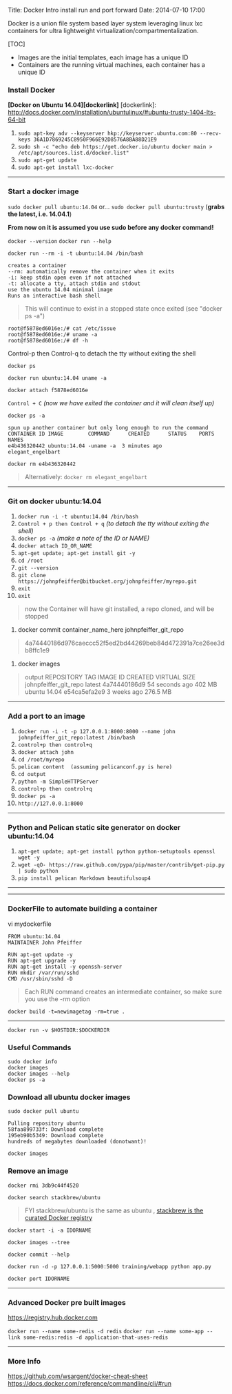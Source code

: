 Title: Docker Intro install run and port forward
Date: 2014-07-10 17:00

Docker is a union file system based layer system leveraging linux lxc containers for ultra lightweight virtualization/compartmentalization.

[TOC]

- Images are the initial templates, each image has a unique ID
- Containers are the running virtual machines, each container has a unique ID

### Install Docker
**[Docker on Ubuntu 14.04][dockerlink]**
[dockerlink]: http://docs.docker.com/installation/ubuntulinux/#ubuntu-trusty-1404-lts-64-bit

1. `sudo apt-key adv --keyserver hkp://keyserver.ubuntu.com:80 --recv-keys 36A1D7869245C8950F966E92D8576A8BA88D21E9`
1. `sudo sh -c "echo deb https://get.docker.io/ubuntu docker main > /etc/apt/sources.list.d/docker.list"`
1. `sudo apt-get update`
1. `sudo apt-get install lxc-docker`

- - -
### Start a docker image
`sudo docker pull ubuntu:14.04` or... `sudo docker pull ubuntu:trusty` (**grabs the latest, i.e. 14.04.1**)


**From now on it is assumed you use sudo before any docker command!**

`docker --version`
`docker run --help`

`docker run --rm -i -t ubuntu:14.04 /bin/bash`

    creates a container
    --rm: automatically remove the container when it exits
    -i: keep stdin open even if not attached
    -t: allocate a tty, attach stdin and stdout
    use the ubuntu 14.04 minimal image
    Runs an interactive bash shell

> This will continue to exist in a stopped state once exited (see "docker ps -a")

    root@f5878ed6016e:/# cat /etc/issue
    root@f5878ed6016e:/# uname -a
    root@f5878ed6016e:/# df -h

Control-p then Control-q to detach the tty without exiting the shell

`docker ps`

`docker run ubuntu:14.04 uname -a`

`docker attach f5878ed6016e`

`Control + C`  *(now we have exited the container and it will clean itself up)*

`docker ps -a`

    spun up another container but only long enough to run the command
    CONTAINER ID IMAGE        COMMAND      CREATED      STATUS    PORTS         NAMES
    e4b436320442 ubuntu:14.04 -uname -a  3 minutes ago              elegant_engelbart

`docker rm e4b436320442`
> Alternatively: `docker rm elegant_engelbart`


- - - 
### Git on docker ubuntu:14.04

1. `docker run -i -t ubuntu:14.04 /bin/bash`
1. `Control + p then Control + q` *(to detach the tty without exiting the shell)*
1. `docker ps -a` *(make a note of the ID or NAME)*
1. `docker attach ID_OR_NAME`
1. `apt-get update; apt-get install git -y`
1. `cd /root`
1. `git --version`
1. `git clone https://johnpfeiffer@bitbucket.org/johnpfeiffer/myrepo.git`
1. `exit`
1. `exit`
> now the Container will have git installed, a repo cloned, and will be stopped
1. docker commit container_name_here johnpfeiffer_git_repo
> 4a74440186d976caeccc52f5ed2bd44269beb84d472391a7ce26ee3db8ffc1e9
1. docker images

> output
    REPOSITORY               TAG                 IMAGE ID            CREATED             VIRTUAL SIZE
    johnpfeiffer_git_repo    latest              4a74440186d9        54 seconds ago      402 MB
    ubuntu                   14.04               e54ca5efa2e9        3 weeks ago         276.5 MB

- - -
### Add a port to an image

1. `docker run -i -t -p 127.0.0.1:8000:8000 --name john johnpfeiffer_git_repo:latest /bin/bash`
1. `control+p then control+q`
1. `docker attach john`
1. `cd /root/myrepo`
1. `pelican content  (assuming pelicanconf.py is here)`
1. `cd output`
1. `python -m SimpleHTTPServer`
1. `control+p then control+q`
1. `docker ps -a`
1. `http://127.0.0.1:8000`

- - - 
### Python and Pelican static site generator on docker ubuntu:14.04
1. `apt-get update; apt-get install python python-setuptools openssl wget -y`
1. `wget -qO- https://raw.github.com/pypa/pip/master/contrib/get-pip.py | sudo python`
1. `pip install pelican Markdown beautifulsoup4`


- - - 
- - - 
### DockerFile to automate building a container

vi mydockerfile

    FROM ubuntu:14.04
    MAINTAINER John Pfeiffer

    RUN apt-get update -y
    RUN apt-get upgrade -y
    RUN apt-get install -y openssh-server
    RUN mkdir /var/run/sshd
    CMD /usr/sbin/sshd -D
    
> Each RUN command creates an intermediate container, so make sure you use the -rm option

`docker build -t=newimagetag -rm=true .`

- - - 

`docker run -v $HOSTDIR:$DOCKERDIR`

### Useful Commands
    sudo docker info
    docker images
    docker images --help
    docker ps -a

### Download all ubuntu docker images
`sudo docker pull ubuntu`

    Pulling repository ubuntu
    58faa899733f: Download complete 
    195eb90b5349: Download complete 
    hundreds of megabytes downloaded (donotwant)!

`docker images`

### Remove an image
`docker rmi 3db9c44f4520`

`docker search stackbrew/ubuntu`
> FYI stackbrew/ubuntu is the same as ubuntu , [stackbrew is the curated Docker registry](https://registry.hub.docker.com/u/stackbrew/ubuntu)


`docker start -i -a IDORNAME`

`docker images --tree`

`docker commit --help`


`docker run -d -p 127.0.0.1:5000:5000 training/webapp python app.py`

`docker port IDORNAME`

- - - 
### Advanced Docker pre built images

<https://registry.hub.docker.com>

`docker run --name some-redis -d redis`
`docker run --name some-app --link some-redis:redis -d application-that-uses-redis`


- - -
### More Info
<https://github.com/wsargent/docker-cheat-sheet>
<https://docs.docker.com/reference/commandline/cli/#run>
